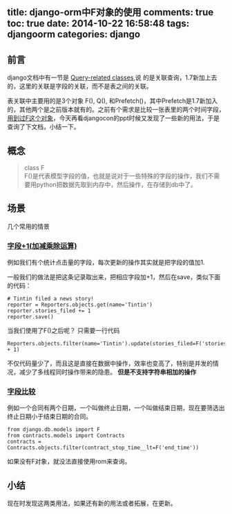 title: django-orm中F对象的使用
comments: true
toc: true
date: 2014-10-22 16:58:48
tags: djangoorm
categories: django
---

<!-- more -->

## 前言
django文档中有一节是 [Query-related classes](https://docs.djangoproject.com/en/1.7/ref/models/queries/#prefetch-objects),说
的是关联查询，1.7新加上去的，这里的关联是字段的关联，而不是表之间的关联。

表关联中主要用的是3个对象 F(), Q(), 和Prefetch()，其中Prefetch是1.7新加入的，其他两个是之前版本就有的。之前有个需求是比较一张表里的两个时间字段，[用到过F这个对象](http://blog.csdn.net/orangleliu/article/details/22273003)，今天再看djangocon的ppt时候又发现了一些新的用法，于是查询了下文档，小结一下。

## 概念
> class F<br>
>F()是代表模型字段的值，也就是说对于一些特殊的字段的操作，我们不需要用python把数据先取到内存中，然后操作，在存储到db中了。

## 场景
几个常用的情景

### [字段+1(加减乘除运算)](https://docs.djangoproject.com/en/1.7/ref/models/queries/#f-expressions)
例如我们有个统计点击量的字段，每次更新的操作其实就是把字段的值加1.

一般我们的做法是把这条记录取出来，把相应字段加+1，然后在save，类似下面的代码：

    # Tintin filed a news story!
    reporter = Reporters.objects.get(name='Tintin')
    reporter.stories_filed += 1
    reporter.save()

当我们使用了F()之后呢？ 只需要一行代码

    Reporters.objects.filter(name='Tintin').update(stories_filed=F('stories_filed') + 1)

不仅代码量少了，而且这是直接在数据中操作，效率也变高了，特别是并发的情况，减少了多线程同时操作带来的隐患。
**但是不支持字符串相加的操作**

### [字段比较](https://docs.djangoproject.com/en/1.7/topics/db/queries/#using-f-expressions-in-filters)
例如一个合同有两个日期，一个叫做终止日期，一个叫做结束日期，现在要筛选出终止日期小于结束日期的合同。

    from django.db.models import F
    from contracts.models import Contracts
    contracts = Contracts.objects.filter(contract_stop_time__lt=F('end_time'))

如果没有F对象，就没法直接使用rom来查询。

## 小结
现在时发现这两类用法，如果还有新的用法或者拓展，在更新。
